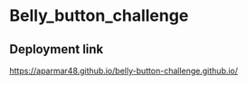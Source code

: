 # Belly_button_challenge

## Deployment link
https://aparmar48.github.io/belly-button-challenge.github.io/
